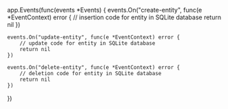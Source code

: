 app.Events(func(events *Events) {
	events.On("create-entity", func(e *EventContext) error {
		// insertion code for entity in SQLite database
		return nil
	})

	events.On("update-entity", func(e *EventContext) error {
		// update code for entity in SQLite database
		return nil
	})

	events.On("delete-entity", func(e *EventContext) error {
		// deletion code for entity in SQLite database
		return nil
	})
})
